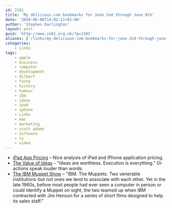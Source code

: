 ```yaml
---
id: 2101
title: 'My delicious.com bookmarks for June 2nd through June 6th'
date: '2010-06-06T14:02:11+01:00'
author: 'Stephen Darlington'
layout: post
guid: 'http://www.zx81.org.uk/?p=2101'
aliases: ['/links/my-delicious-com-bookmarks-for-june-2nd-through-june-6th.html']
categories:
    - Links
tags:
    - apple
    - business
    - computer
    - development
    - dilbert
    - funny
    - history
    - humour
    - ibm
    - ideas
    - ipad
    - iphone
    - Links
    - mac
    - marketing
    - scott adams
    - Software
    - tv
    - video
---
```


- [iPad App Pricing](http://mattgemmell.com/2010/06/04/ipad-app-pricing?utm_source=feedburner&utm_medium=feed&utm_campaign=Feed%3A+mattgemmell%2Frss2+%28Matt+Legend+Gemmell+-+RSS2%29&utm_content=Google+Reader) – Nice analysis of iPad and iPhone application pricing.
- [The Value of Ideas](http://dilbert.com/blog/entry/the_value_of_ideas/) – "Ideas are worthless. Execution is everything." Or actions speak louder than words.
- [The IBM Muppet Show](http://technologizer.com/2010/05/31/ibm-muppets/) – "IBM. The Muppets. Two venerable institutions-but not ones we tend to associate with each other. Yet in the late 1960s, before most people had ever seen a computer in person or could identify a Muppet on sight, the two teamed up when IBM contracted with Jim Henson for a series of short films designed to help its sales staff."